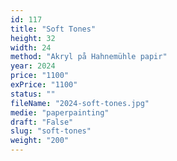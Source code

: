 ```yaml
---
id: 117
title: "Soft Tones"
height: 32
width: 24
method: "Akryl på Hahnemühle papir"
year: 2024
price: "1100"
exPrice: "1100"
status: ""
fileName: "2024-soft-tones.jpg"
medie: "paperpainting"
draft: "False"
slug: "soft-tones"
weight: "200"
---
```


